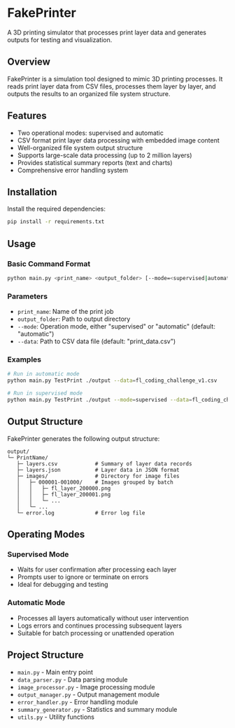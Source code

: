 # FakePrinter

A 3D printing simulator that processes print layer data and generates outputs for testing and visualization.

## Overview

FakePrinter is a simulation tool designed to mimic 3D printing processes. It reads print layer data from CSV files, processes them layer by layer, and outputs the results to an organized file system structure.

## Features

- Two operational modes: supervised and automatic
- CSV format print layer data processing with embedded image content
- Well-organized file system output structure
- Supports large-scale data processing (up to 2 million layers)
- Provides statistical summary reports (text and charts)
- Comprehensive error handling system

## Installation

Install the required dependencies:

```bash
pip install -r requirements.txt
```

## Usage

### Basic Command Format

```bash
python main.py <print_name> <output_folder> [--mode=<supervised|automatic>] [--data=<data_file.csv>]
```

### Parameters

- `print_name`: Name of the print job
- `output_folder`: Path to output directory
- `--mode`: Operation mode, either "supervised" or "automatic" (default: "automatic")
- `--data`: Path to CSV data file (default: "print_data.csv")

### Examples

```bash
# Run in automatic mode
python main.py TestPrint ./output --data=fl_coding_challenge_v1.csv

# Run in supervised mode
python main.py TestPrint ./output --mode=supervised --data=fl_coding_challenge_v1.csv
```

## Output Structure

FakePrinter generates the following output structure:

```
output/
└─ PrintName/
   ├─ layers.csv            # Summary of layer data records
   ├─ layers.json           # Layer data in JSON format
   ├─ images/               # Directory for image files
   │   ├─ 000001-001000/    # Images grouped by batch
   │   │   ├─ fl_layer_200000.png
   │   │   ├─ fl_layer_200001.png
   │   │   └─ ...
   │   └─ ...
   └─ error.log             # Error log file
```

## Operating Modes

### Supervised Mode

- Waits for user confirmation after processing each layer
- Prompts user to ignore or terminate on errors
- Ideal for debugging and testing

### Automatic Mode

- Processes all layers automatically without user intervention
- Logs errors and continues processing subsequent layers
- Suitable for batch processing or unattended operation

## Project Structure

- `main.py` - Main entry point
- `data_parser.py` - Data parsing module
- `image_processor.py` - Image processing module
- `output_manager.py` - Output management module
- `error_handler.py` - Error handling module
- `summary_generator.py` - Statistics and summary module
- `utils.py` - Utility functions

